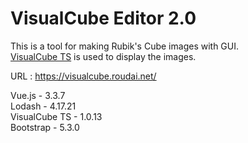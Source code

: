 # VisualCube Editor 2.0

This is a tool for making Rubik's Cube images with GUI.  
[VisualCube TS](https://github.com/tdecker91/visualcube) is used to display the images.

URL : https://visualcube.roudai.net/

Vue.js - 3.3.7  
Lodash - 4.17.21  
VisualCube TS - 1.0.13  
Bootstrap - 5.3.0
